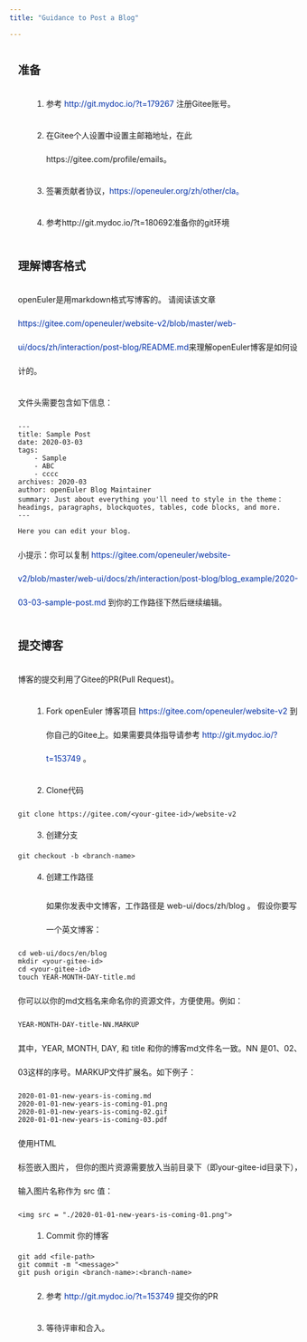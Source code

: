 ```yaml
---
title: "Guidance to Post a Blog"

---
```

<ClientOnly>
  <blog-postBlog />
</ClientOnly>

<div id="post-blog-content">

## 准备

1. 参考 http://git.mydoc.io/?t=179267 注册Gitee账号。

2. 在Gitee个人设置中设置主邮箱地址，在此https://gitee.com/profile/emails。

3. 签署贡献者协议，https://openeuler.org/zh/other/cla。

4. 参考http://git.mydoc.io/?t=180692准备你的git环境

## 理解博客格式

openEuler是用markdown格式写博客的。
请阅读该文章 <https://gitee.com/openeuler/website-v2/blob/master/web-ui/docs/zh/interaction/post-blog/README.md>来理解openEuler博客是如何设计的。

文件头需要包含如下信息：
```
---
title: Sample Post
date: 2020-03-03
tags: 
    - Sample
    - ABC
    - cccc
archives: 2020-03
author: openEuler Blog Maintainer
summary: Just about everything you'll need to style in the theme：headings, paragraphs, blockquotes, tables, code blocks, and more.
---

Here you can edit your blog. 
```

小提示：你可以复制  https://gitee.com/openeuler/website-v2/blob/master/web-ui/docs/zh/interaction/post-blog/blog_example/2020-03-03-sample-post.md 到你的工作路径下然后继续编辑。

## 提交博客

博客的提交利用了Gitee的PR(Pull Request)。

1. Fork openEuler 博客项目  <https://gitee.com/openeuler/website-v2> 到你自己的Gitee上。如果需要具体指导请参考 <http://git.mydoc.io/?t=153749> 。

2. Clone代码

```
git clone https://gitee.com/<your-gitee-id>/website-v2
```

3. 创建分支

```
git checkout -b <branch-name>
```

4. 创建工作路径

如果你发表中文博客，工作路径是 web-ui/docs/zh/blog 。
假设你要写一个英文博客：

```
cd web-ui/docs/en/blog
mkdir <your-gitee-id>
cd <your-gitee-id>
touch YEAR-MONTH-DAY-title.md
```

你可以以你的md文档名来命名你的资源文件，方便使用。例如： 
```
YEAR-MONTH-DAY-title-NN.MARKUP
```
其中，YEAR, MONTH, DAY, 和 title 和你的博客md文件名一致。NN 是01、02、03这样的序号。MARKUP文件扩展名。如下例子：
```
2020-01-01-new-years-is-coming.md
2020-01-01-new-years-is-coming-01.png
2020-01-01-new-years-is-coming-02.gif
2020-01-01-new-years-is-coming-03.pdf
```
使用HTML <img> 标签嵌入图片， 但你的图片资源需要放入当前目录下（即your-gitee-id目录下），输入图片名称作为 src 值：
```
<img src = "./2020-01-01-new-years-is-coming-01.png">
```

1. Commit 你的博客

```
git add <file-path>
git commit -m "<message>"
git push origin <branch-name>:<branch-name>
```

2. 参考 <http://git.mydoc.io/?t=153749> 提交你的PR

3. 等待评审和合入。 


</div>

<style lang="less">
#post-blog-content{
  width: 1120px;
  margin: 0 auto;
  margin-bottom: 200px;
  p{
    line-height: 42px;
    a{
      color: #002FA7;
      text-decoration: none;
    }
    img{
      width: 100%;
    }
  }
  h1,h2,h3,h4,h5{
    font-size:20px;
    font-weight: bold;
    margin: 40px 0 25px 0;
    a{
      display: none;
    }
  }
  ol{
    list-style-type: decimal;
    padding-left: 50px;
    li{
      line-height: 32px;
      ol{
        padding-left: 20px;
      }
    }
  }
  ol+p{
    padding-left: 50px;
  }
  div[class*="language-"]{
    background:rgba(225,230,238,0.3);
    border:1px solid rgba(151,151,151,1);
    border-radius: 0;
    margin:20px auto;
    code[class*="language-"], pre[class*="language-"]{
      color:rgba(0,0,0,0.5);
    }
  }
  ul{
    padding-left: 50px;
    li{
      line-height: 32px;
      a{
        color: #002FA7;
        text-decoration: none;
      }
    }
  }
  ul+div[class*="language-"],ol+div[class*="language-"]{
    margin-left: 50px;
  }
}
@media screen and (max-width: 1000px) {
    #post-blog-content {
        width: 100%;
        margin: 0 auto;
        padding: 0 15px;
        margin-bottom: 80px;
    }
}
</style>